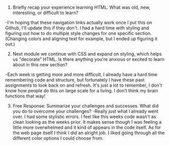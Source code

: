 1. Briefly recap your experience learning HTML. What was old, new, interesting, or difficult to learn?

-I'm hoping that these navigation links actually work once I put this on Github, I'll update this if they don't. I had a hard time with styling and figuring out how to do multiple style changes for one specific section. (Changing colors and aligning text for example, but I ended up figuring it out.)

2. Next module we continue with CSS and expand on styling, which helps us "decorate" HTML. Is there anything you're anxious or excited to learn about in this new section?

-Each week is getting more and more difficult, I already have a hard time remembering code and structure, but fortunately I have these past assignments to look back on and refresh. It's just a lot to remember, I don't know how people do this on large scale for a living. I don't think my brain functions that way!

3. Free Response: Summarize your challenges and successes. What did you do to overcome your challenges?
-Really just what I already went over. I had some stylistic errors. I feel like this weeks code wasn't as clean looking as the weeks prior. It makes sense though I was feeling a little more overwhelmed and it kind of appears in the code itself. As for the web page itself I think I did an alright job. I liked going through all the different color options I could choose from. 
